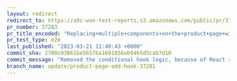 ```yaml
---
layout: redirect
redirect_to: https://a8c-woo-test-reports.s3.amazonaws.com/public/pr/37283/e2e/index.html
pr_number: 37283
pr_title_encoded: "Replacing+multiple+components+on+the+product+page+with+a+single+hook."
pr_test_type: e2e
last_published: "2023-03-21 11:40:43 +0000"
commit_sha: 2700c03861be56576a1691856eb9465d5cab7d10
commit_message: "Removed the conditional hook logic, because of React rule - Don’t cal…"
branch_name: update/product-page-add-hook-37281
---
```

